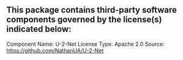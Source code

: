 This package contains third-party software components governed by the license(s) indicated below:
---------

Component Name: U-2-Net
License Type: Apache 2.0
Source: https://github.com/NathanUA/U-2-Net